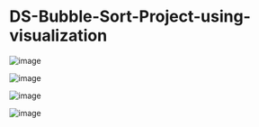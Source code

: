 # DS-Bubble-Sort-Project-using-visualization

![image](https://user-images.githubusercontent.com/90444465/187037719-bb1c5cb0-7b60-4eaf-bf90-d5431f30946d.png)

![image](https://user-images.githubusercontent.com/90444465/187037737-e049775d-6261-4f08-9984-d8539110965d.png)

![image](https://user-images.githubusercontent.com/90444465/187037748-77afa87e-d35d-427d-bc95-fe7a6aeb125e.png)

![image](https://user-images.githubusercontent.com/90444465/187037754-e72a7504-7aab-4765-9023-ea8489c590b3.png)

